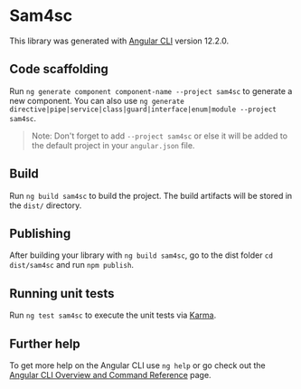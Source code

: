 # Sam4sc

This library was generated with [Angular CLI](https://github.com/angular/angular-cli) version 12.2.0.

## Code scaffolding

Run `ng generate component component-name --project sam4sc` to generate a new component. You can also use `ng generate directive|pipe|service|class|guard|interface|enum|module --project sam4sc`.
> Note: Don't forget to add `--project sam4sc` or else it will be added to the default project in your `angular.json` file. 

## Build

Run `ng build sam4sc` to build the project. The build artifacts will be stored in the `dist/` directory.

## Publishing

After building your library with `ng build sam4sc`, go to the dist folder `cd dist/sam4sc` and run `npm publish`.

## Running unit tests

Run `ng test sam4sc` to execute the unit tests via [Karma](https://karma-runner.github.io).

## Further help

To get more help on the Angular CLI use `ng help` or go check out the [Angular CLI Overview and Command Reference](https://angular.io/cli) page.
